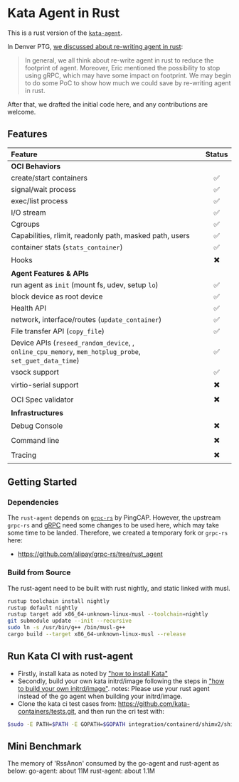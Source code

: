 # Kata Agent in Rust

This is a rust version of the [`kata-agent`](https://github.com/kata-containers/kata-agent).

In Denver PTG, [we discussed about re-writing agent in rust](https://etherpad.openstack.org/p/katacontainers-2019-ptg-denver-agenda):

> In general, we all think about re-write agent in rust to reduce the footprint of agent. Moreover, Eric mentioned the possibility to stop using gRPC, which may have some impact on footprint. We may begin to do some PoC to show how much we could save by re-writing agent in rust.

After that, we drafted the initial code here, and any contributions are welcome.

## Features

| Feature | Status |
| :--|:--:|
| **OCI Behaviors** |
| create/start containers | :white_check_mark: |
| signal/wait process     | :white_check_mark: |
| exec/list process       | :white_check_mark: |
| I/O stream              | :white_check_mark: |
| Cgroups                 | :white_check_mark: |
| Capabilities, rlimit, readonly path, masked path, users | :white_check_mark: |
| container stats (`stats_container`)                     | :white_check_mark: |
| Hooks                   | :heavy_multiplication_x: |
| **Agent Features & APIs** |
| run agent as `init` (mount fs, udev, setup `lo`) | :white_check_mark: |
| block device as root device                      | :white_check_mark: |
| Health API                                       | :white_check_mark: |
| network, interface/routes (`update_container`)   | :white_check_mark: |
| File transfer API (`copy_file`)                  | :white_check_mark: |
| Device APIs (`reseed_random_device`, , `online_cpu_memory`, `mem_hotplug_probe`, `set_guet_data_time`) | :white_check_mark: |
| vsock support                                    | :white_check_mark: |
| virtio-serial support                            | :heavy_multiplication_x: |
| OCI Spec validator                               | :heavy_multiplication_x: |
| **Infrastructures**|
| Debug Console | :heavy_multiplication_x: |
| Command line  | :heavy_multiplication_x: |
| Tracing       | :heavy_multiplication_x: |

## Getting Started

### Dependencies
The `rust-agent` depends on [`grpc-rs`](https://github.com/pingcap/grpc-rs) by PingCAP. However, the upstream `grpc-rs` and [gRPC](https://github.com/grpc/grpc) need some changes to be used here, which may take some time to be landed. Therefore, we created a temporary fork or `grpc-rs` here:
- https://github.com/alipay/grpc-rs/tree/rust_agent

### Build from Source
The rust-agent need to be built with rust nightly, and static linked with musl.
```bash
rustup toolchain install nightly
rustup default nightly
rustup target add x86_64-unknown-linux-musl --toolchain=nightly
git submodule update --init --recursive  
sudo ln -s /usr/bin/g++ /bin/musl-g++  
cargo build --target x86_64-unknown-linux-musl --release
```

## Run Kata CI with rust-agent
   * Firstly, install kata as noted by ["how to install Kata"](https://github.com/kata-containers/documentation/blob/master/install/README.md)
   * Secondly, build your own kata initrd/image following the steps in ["how to build your own initrd/image"](https://github.com/kata-containers/documentation/blob/master/Developer-Guide.md#create-and-install-rootfs-and-initrd-image).
notes: Please use your rust agent instead of the go agent when building your initrd/image.
   * Clone the kata ci test cases from: https://github.com/kata-containers/tests.git, and then run the cri test with: 

```bash
$sudo -E PATH=$PATH -E GOPATH=$GOPATH integration/containerd/shimv2/shimv2-tests.sh
```

## Mini Benchmark
The memory of 'RssAnon' consumed by the go-agent and rust-agent as below:
go-agent: about 11M
rust-agent: about 1.1M
